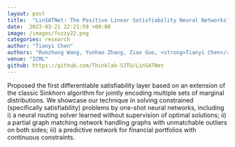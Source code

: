 ```yaml
---
layout: post
title:  "LinSATNet: The Positive Linear Satisfiability Neural Networks"
date:  2023-03-21 22:21:59 +00:00
image: /images/fuzzy22.png
categories: research
author: "Tianyi Chen"
authors: "Runzhong Wang, Yunhao Zhang, Ziao Guo, <strong>Tianyi Chen</strong>, Xiaokang Yang, Junchi Yan"
venue: "ICML"
github: https://github.com/Thinklab-SJTU/LinSATNet
---
```

Proposed the first differentiable satisfiability layer based on an extension of the classic
Sinkhorn algorithm for jointly encoding multiple
sets of marginal distributions.  We showcase our
technique in solving constrained (specifically satisfiability) problems by one-shot neural networks,
including i) a neural routing solver learned without supervision of optimal solutions; ii) a partial
graph matching network handling graphs with unmatchable outliers on both sides; iii) a predictive
network for financial portfolios with continuous
constraints.